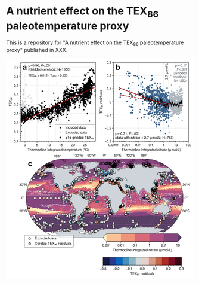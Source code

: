 # A nutrient effect on the TEX<sub>86</sub> paleotemperature proxy
This is a repository for "A nutrient effect on the TEX<sub>86</sub> paleotemperature proxy" published in XXX.

<p align="center">
<img src="https://github.com/PaleoLipidRR/nutrient-effect-on-TEX/blob/main/figures/gridded_coretops_regression_nitrate_effect_global.png" width="600">
</p>
